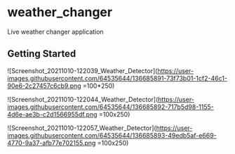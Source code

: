 # weather_changer

Live weather changer application

## Getting Started


![Screenshot_20211010-122039_Weather_Detector](https://user-images.githubusercontent.com/64535644/136685891-73f73b01-1cf2-46c1-90e6-2c27457c6cb9.png =100*250)


![Screenshot_20211010-122044_Weather_Detector](https://user-images.githubusercontent.com/64535644/136685892-717b5d98-1155-4d6e-ae3b-c2d1566955df.png =100x250)



![Screenshot_20211010-122057_Weather_Detector](https://user-images.githubusercontent.com/64535644/136685893-49edb5af-e669-4770-9a37-afb77e702155.png =100x250)
